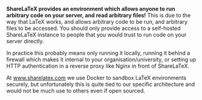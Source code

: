 **ShareLaTeX provides an environment which allows anyone to run arbitrary code on your server, and read arbitrary files!** This is due to the way that LaTeX works, and allows arbitrary code to be run, and arbitrary files to be accessed. You should only provide access to a self-hosted ShareLaTeX instance to people that you would trust to run code on your server directly.

In practice this probably means only running it locally, running it behind a firewall which makes it internal to your organisation/university, or setting up HTTP authentication in a reverse proxy like Nginx in front of ShareLaTeX.

At www.sharelatex.com we use Docker to sandbox LaTeX environments securely, but unfortunately this is quite tied to our specific architecture and would not be much use to others even if open sourced.
